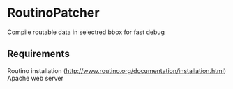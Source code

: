 # RoutinoPatcher
Compile routable data in selectred bbox for fast debug

## Requirements
Routino installation (http://www.routino.org/documentation/installation.html)
Apache web server
